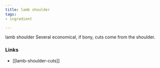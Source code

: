 ```yaml
---
title: lamb shoulder
tags:
- ingredient

---
```

lamb shoulder Several economical, if bony, cuts come from the shoulder.

### Links

* [[lamb-shoulder-cuts]]
